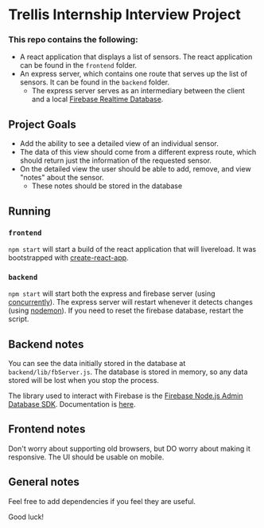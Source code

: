 # Trellis Internship Interview Project
### This repo contains the following:
- A react application that displays a list of sensors.  The react application can be found in the `frontend` folder.
- An express server, which contains one route that serves up the list of sensors.  It can be found in the `backend` folder.
  - The express server serves as an intermediary between the client and a local [Firebase Realtime Database](https://firebase.google.com/docs/database/).

## Project Goals
- Add the ability to see a detailed view of an individual sensor.
- The data of this view should come from a different express route, which should return just the information of the requested sensor.
- On the detailed view the user should be able to add, remove, and view "notes" about the sensor.
  - These notes should be stored in the database

## Running
### `frontend`
`npm start` will start a build of the react application that will livereload.
It was bootstrapped with [create-react-app](https://github.com/facebook/create-react-app).

### `backend`
`npm start` will start both the express and firebase server (using [concurrently](https://www.npmjs.com/package/concurrently)).  The express server will restart whenever it detects changes (using [nodemon](https://www.npmjs.com/package/nodemon)).  If you need to reset the firebase database, restart the script. 

## Backend notes
You can see the data initially stored in the database at `backend/lib/fbServer.js`.  The database is stored in memory, so any data stored will be lost when you stop the process.

The library used to interact with Firebase is the [Firebase Node.js Admin Database SDK](https://firebase.google.com/docs/database/admin/start).  Documentation is [here](https://firebase.google.com/docs/reference/admin/node/admin.database).

## Frontend notes
Don't worry about supporting old browsers, but DO worry about making it responsive.  The UI should be usable on mobile.  

## General notes
Feel free to add dependencies if you feel they are useful.

Good luck!
